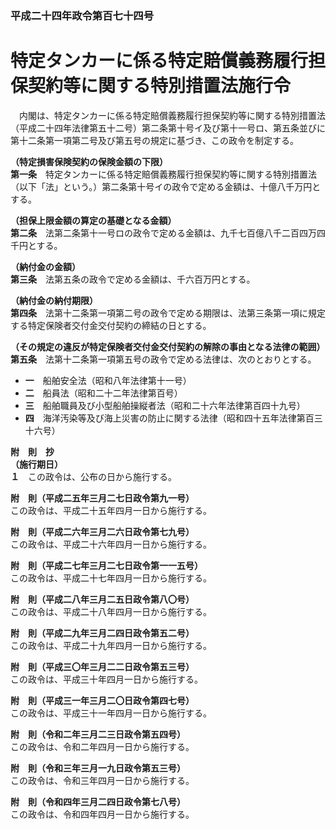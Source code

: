 ### 平成二十四年政令第百七十四号  
# 特定タンカーに係る特定賠償義務履行担保契約等に関する特別措置法施行令  
　内閣は、特定タンカーに係る特定賠償義務履行担保契約等に関する特別措置法（平成二十四年法律第五十二号）第二条第十号イ及び第十一号ロ、第五条並びに第十二条第一項第二号及び第五号の規定に基づき、この政令を制定する。  
  
**（特定損害保険契約の保険金額の下限）**  
**第一条**　特定タンカーに係る特定賠償義務履行担保契約等に関する特別措置法（以下「法」という。）第二条第十号イの政令で定める金額は、十億八千万円とする。  
  
**（担保上限金額の算定の基礎となる金額）**  
**第二条**　法第二条第十一号ロの政令で定める金額は、九千七百億八千二百四万四千円とする。  
  
**（納付金の金額）**  
**第三条**　法第五条の政令で定める金額は、千六百万円とする。  
  
**（納付金の納付期限）**  
**第四条**　法第十二条第一項第二号の政令で定める期限は、法第三条第一項に規定する特定保険者交付金交付契約の締結の日とする。  
  
**（その規定の違反が特定保険者交付金交付契約の解除の事由となる法律の範囲）**  
**第五条**　法第十二条第一項第五号の政令で定める法律は、次のとおりとする。  
* **一**　船舶安全法（昭和八年法律第十一号）  
* **二**　船員法（昭和二十二年法律第百号）  
* **三**　船舶職員及び小型船舶操縦者法（昭和二十六年法律第百四十九号）  
* **四**　海洋汚染等及び海上災害の防止に関する法律（昭和四十五年法律第百三十六号）  
  
**附　則　抄**  
**（施行期日）**  
**１**　この政令は、公布の日から施行する。  
  
**附　則（平成二五年三月二七日政令第九一号）**  
この政令は、平成二十五年四月一日から施行する。  
  
**附　則（平成二六年三月二六日政令第七九号）**  
この政令は、平成二十六年四月一日から施行する。  
  
**附　則（平成二七年三月二七日政令第一一五号）**  
この政令は、平成二十七年四月一日から施行する。  
  
**附　則（平成二八年三月二五日政令第八〇号）**  
この政令は、平成二十八年四月一日から施行する。  
  
**附　則（平成二九年三月二四日政令第五二号）**  
この政令は、平成二十九年四月一日から施行する。  
  
**附　則（平成三〇年三月二二日政令第五三号）**  
この政令は、平成三十年四月一日から施行する。  
  
**附　則（平成三一年三月二〇日政令第四七号）**  
この政令は、平成三十一年四月一日から施行する。  
  
**附　則（令和二年三月二三日政令第五四号）**  
この政令は、令和二年四月一日から施行する。  
  
**附　則（令和三年三月一九日政令第五三号）**  
この政令は、令和三年四月一日から施行する。  
  
**附　則（令和四年三月二四日政令第七八号）**  
この政令は、令和四年四月一日から施行する。  
  
